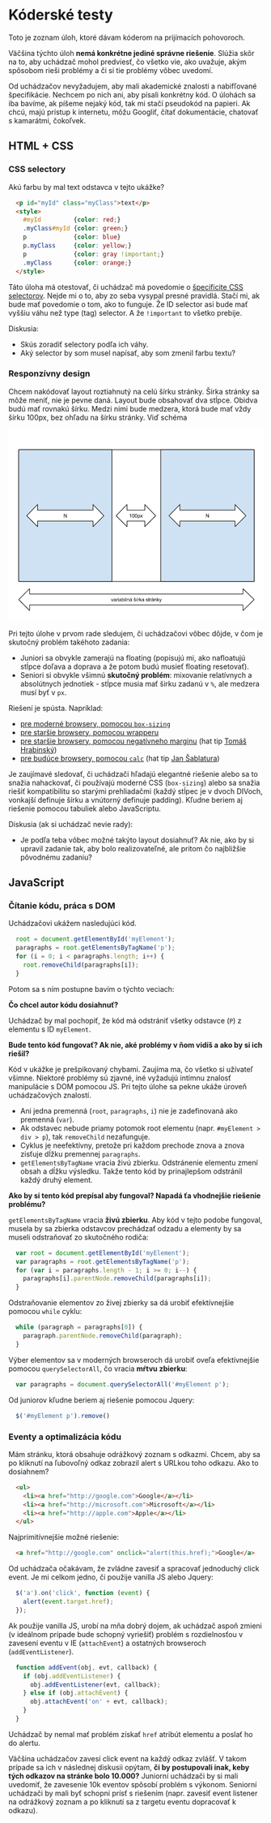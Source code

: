 # Kóderské testy

Toto je zoznam úloh, ktoré dávam kóderom na prijímacích pohovoroch.

Väčšina týchto úloh **nemá konkrétne jediné správne riešenie**. Slúžia skôr na to, aby uchádzač mohol predviesť, čo všetko vie, ako uvažuje, akým spôsobom rieši problémy a či si tie problémy vôbec uvedomí.

Od uchádzačov nevyžadujem, aby mali akademické znalosti a nabifľované špecifikácie. Nechcem po nich ani, aby písali konkrétny kód. O úlohách sa iba bavíme, ak píšeme nejaký kód, tak mi stačí pseudokód na papieri. Ak chcú, majú prístup k internetu, môžu Googliť, čítať dokumentácie, chatovať s kamarátmi, čokoľvek.

## HTML + CSS

### CSS selectory

Akú farbu by mal text odstavca v tejto ukážke?

```html
  <p id="myId" class="myClass">text</p>
  <style>
    #myId         {color: red;}
    .myClass#myId {color: green;}
    p             {color: blue}
    p.myClass     {color: yellow;}
    p             {color: gray !important;}
    .myClass      {color: orange;}
  </style>
```

Táto úloha má otestovať, či uchádzač má povedomie o [špecificite CSS selectorov](https://developer.mozilla.org/en-US/docs/Web/CSS/Specificity). Nejde mi o to, aby zo seba vysypal presné pravidlá. Stačí mi, ak bude mať povedomie o tom, ako to funguje. Že ID selector asi bude mať vyššiu váhu než type (tag) selector. A že `!important` to všetko prebije.

Diskusia:

* Skús zoradiť selectory podľa ich váhy.
* Aký selector by som musel napísať, aby som zmenil farbu textu?

### Responzívny design

Chcem nakódovať layout roztiahnutý na celú šírku stránky. Šírka stránky sa môže meniť, nie je pevne daná. Layout bude obsahovať dva stĺpce. Obidva budú mať rovnakú šírku. Medzi nimi bude medzera, ktorá bude mať vždy šírku 100px, bez ohľadu na šírku stránky. Viď schéma

![](responsive.png)

Pri tejto úlohe v prvom rade sledujem, či uchádzačovi vôbec dôjde, v čom je skutočný problém takéhoto zadania:

* Juniori sa obvykle zamerajú na floating (popisujú mi, ako nafloatujú stĺpce doľava a doprava a že potom budú musieť floating resetovať).
* Seniori si obvykle všimnú **skutočný problém**: mixovanie relatívnych a absolútnych jednotiek - stĺpce musia mať širku zadanú v `%`, ale medzera musí byť v `px`.

Riešení je spústa. Napríklad:

* [pre moderné browsery, pomocou `box-sizing`](http://jsfiddle.net/fczbkk/VByJ2/2/)
* [pre staršie browsery, pomocou wrapperu](http://jsfiddle.net/fczbkk/p4mxL/)
* [pre staršie browsery, pomocou negatívneho marginu](http://jsfiddle.net/fczbkk/N4tda/) (hat tip [Tomáš Hrabinský](https://www.linkedin.com/in/tomashrabinsky))
* [pre budúce browsery, pomocou `calc`](http://jsfiddle.net/N4tda/1/) (hat tip [Jan Šablatura](https://www.facebook.com/jan.sablatura))

Je zaujímavé sledovať, či uchádzači hľadajú elegantné riešenie alebo sa to snažia nahackovať, či používajú moderné CSS (`box-sizing`) alebo sa snažia riešiť kompatibilitu so starými prehliadačmi (každý stĺpec je v dvoch DIVoch, vonkajší definuje šírku a vnútorný definuje padding). Kľudne beriem aj riešenie pomocou tabuliek alebo JavaScriptu.

Diskusia (ak si uchádzač nevie rady):

* Je podľa teba vôbec možné takýto layout dosiahnuť? Ak nie, ako by si upravil zadanie tak, aby bolo realizovateľné, ale pritom čo najbližšie pôvodnému zadaniu?

## JavaScript

### Čítanie kódu, práca s DOM

Uchádzačovi ukážem nasledujúci kód.

```javascript
  root = document.getElementById('myElement');
  paragraphs = root.getElementsByTagName('p');
  for (i = 0; i < paragraphs.length; i++) {
    root.removeChild(paragraphs[i]);
  }
```

Potom sa s ním postupne bavím o týchto veciach:

**Čo chcel autor kódu dosiahnuť?**

Uchádzač by mal pochopiť, že kód má odstrániť všetky odstavce (`P`) z elementu s ID `myElement`.

**Bude tento kód fungovať? Ak nie, aké problémy v ňom vidíš a ako by si ich riešil?**

Kód v ukážke je prešpikovaný chybami. Zaujíma ma, čo všetko si užívateľ všimne. Niektoré problémy sú zjavné, iné vyžadujú intímnu znalosť manipulácie s DOM pomocou JS. Pri tejto úlohe sa pekne ukáže úroveň uchádzačových znalostí.

* Ani jedna premenná (`root`, `paragraphs`, `i`) nie je zadefinovaná ako premenná (`var`).
* Ak odstavec nebude priamy potomok root elementu (napr. `#myElement > div > p`), tak `removeChild` nezafunguje.
* Cyklus je neefektívny, pretože pri každom prechode znova a znova zisťuje dĺžku premennej `paragraphs`.
* `getElementsByTagName` vracia živú zbierku. Odstránenie elementu zmení obsah a dĺžku výsledku. Takže tento kód by prinajlepšom odstránil každý druhý element.

**Ako by si tento kód prepísal aby fungoval? Napadá ťa vhodnejšie riešenie problému?**

`getElementsByTagName` vracia **živú zbierku**. Aby kód v tejto podobe fungoval, musela by sa zbierka odstavcov prechádzať odzadu a elementy by sa museli odstraňovať zo skutočného rodiča:

```javascript
  var root = document.getElementById('myElement');
  var paragraphs = root.getElementsByTagName('p');
  for (var i = paragraphs.length - 1; i >= 0; i--) {
    paragraphs[i].parentNode.removeChild(paragraphs[i]);
  }
```

Odstraňovanie elementov zo živej zbierky sa dá urobiť efektívnejšie pomocou `while` cyklu:

```javascript
  while (paragraph = paragraphs[0]) {
    paragraph.parentNode.removeChild(paragraph);
  }
```

Výber elementov sa v moderných browseroch dá urobiť oveľa efektívnejšie pomocou `querySelectorAll`, čo vracia **mŕtvu zbierku**:

```javascript
  var paragraphs = document.querySelectorAll('#myElement p');
```

Od juniorov kľudne beriem aj riešenie pomocou Jquery:

```javascript
  $('#myElement p').remove()
```

### Eventy a optimalizácia kódu

Mám stránku, ktorá obsahuje odrážkový zoznam s odkazmi. Chcem, aby sa po kliknutí na ľubovoľný odkaz zobrazil alert s URLkou toho odkazu. Ako to dosiahnem?

```html
  <ul>
    <li><a href="http://google.com">Google</a></li>
    <li><a href="http://microsoft.com">Microsoft</a></li>
    <li><a href="http://apple.com">Apple</a></li>
  </ul>
```

Najprimitívnejšie možné riešenie:

```html
  <a href="http://google.com" onclick="alert(this.href);">Google</a>
```

Od uchádzača očakávam, že zvládne zavesiť a spracovať jednoduchý click event. Je mi celkom jedno, či použije vanilla JS alebo Jquery:

```javascript
  $('a').on('click', function (event) {
    alert(event.target.href);
  });
```

Ak použije vanilla JS, urobí na mňa dobrý dojem, ak uchádzač aspoň zmieni (v ideálnom prípade bude schopný vyriešiť) problém s rozdielnosťou v zavesení eventu v IE (`attachEvent`) a ostatných browseroch (`addEventListener`).

```javascript
  function addEvent(obj, evt, callback) {
    if (obj.addEventListener) {
      obj.addEventListener(evt, callback);
    } else if (obj.attachEvent) {
      obj.attachEvent('on' + evt, callback);
    }
  }
```

Uchádzač by nemal mať problém získať `href` atribút elementu a poslať ho do alertu.

Väčšina uchádzačov zavesí click event na každý odkaz zvlášť. V takom prípade sa ich v následnej diskusii opýtam, **či by postupovali inak, keby tých odkazov na stránke bolo 10.000?** Juniorní uchádzači by si mali uvedomiť, že zavesenie 10k eventov spôsobí problém s výkonom. Seniorní uchádzači by mali byť schopní prísť s riešením (napr. zavesiť event listener na odrážkový zoznam a po kliknutí sa z targetu eventu dopracovať k odkazu).
